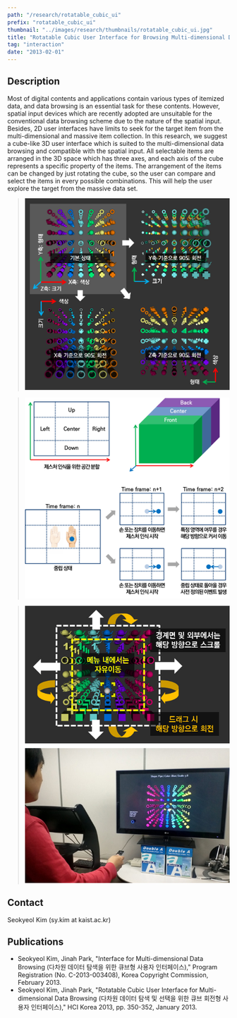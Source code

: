 ```yaml
---
path: "/research/rotatable_cubic_ui"
prefix: "rotatable_cubic_ui"
thumbnail: "../images/research/thumbnails/rotatable_cubic_ui.jpg"
title: "Rotatable Cubic User Interface for Browsing Multi-dimensional Data"
tag: "interaction"
date: "2013-02-01"
---
```


## Description

Most of digital contents and applications contain various types of itemized data, and data browsing is an essential task for these contents. However, spatial input devices which are recently adopted are unsuitable for the conventional data browsing scheme due to the nature of the spatial input. Besides, 2D user interfaces have limits to seek for the target item from the multi-dimensional and massive item collection. In this research, we suggest a cube-like 3D user interface which is suited to the multi-dimensional data browsing and compatible with the spatial input. All selectable items are arranged in the 3D space which has three axes, and each axis of the cube represents a specific property of the items. The arrangement of the items can be changed by just rotating the cube, so the user can compare and select the items in every possible combinations. This will help the user explore the target from the massive data set.

> ![Figure 1. Changing the sorting scheme by rotation](../images/research/rotatable_cubic_ui/img1.jpg)

> ![Figure 2. UI control scheme based on gestural input](../images/research/rotatable_cubic_ui/img2.jpg)

> ![Figure 3. Actual example of UI control with a remote controller](../images/research/rotatable_cubic_ui/img3.jpg)

## Contact

Seokyeol Kim (sy.kim at kaist.ac.kr)

## Publications

- Seokyeol Kim, Jinah Park, "Interface for Multi-dimensional Data Browsing (다차원 데이터 탐색을 위한 큐브형 사용자 인터페이스)," Program Registration (No. C-2013-003408), Korea Copyright Commission, February 2013.
- Seokyeol Kim, Jinah Park, "Rotatable Cubic User Interface for Multi-dimensional Data Browsing (다차원 데이터 탐색 및 선택을 위한 큐브 회전형 사용자 인터페이스)," HCI Korea 2013, pp. 350-352, January 2013.